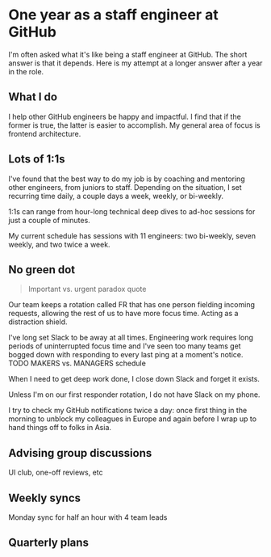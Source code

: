# One year as a staff engineer at GitHub

I'm often asked what it's like being a staff engineer at GitHub. The short answer is that it depends. Here is my attempt at a longer answer after a year in the role.

## What I do

I help other GitHub engineers be happy and impactful. I find that if the former is true, the latter is easier to accomplish. My general area of focus is frontend architecture.

## Lots of 1:1s

I've found that the best way to do my job is by coaching and mentoring other engineers, from juniors to staff. Depending on the situation, I set recurring time daily, a couple days a week, weekly, or bi-weekly.

1:1s can range from hour-long technical deep dives to ad-hoc sessions for just a couple of minutes.

My current schedule has sessions with 11 engineers: two bi-weekly, seven weekly, and two twice a week.

## No green dot

> Important vs. urgent paradox quote

Our team keeps a rotation called FR that has one person fielding incoming requests, allowing the rest of us to have more focus time. Acting as a distraction shield.

I've long set Slack to be away at all times. Engineering work requires long periods of uninterrupted focus time and I've seen too many teams get bogged down with responding to every last ping at a moment's notice. TODO MAKERS vs. MANAGERS schedule

When I need to get deep work done, I close down Slack and forget it exists.

Unless I'm on our first responder rotation, I do not have Slack on my phone.

I try to check my GitHub notifications twice a day: once first thing in the morning to unblock my colleagues in Europe and again before I wrap up to hand things off to folks in Asia.

## Advising group discussions

UI club, one-off reviews, etc

## Weekly syncs

Monday sync for half an hour with 4 team leads

## Quarterly plans
